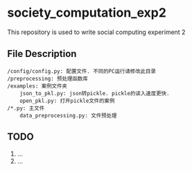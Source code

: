 # society_computation_exp2
This repository is used to write social computing experiment 2

## File Description
```
/config/config.py: 配置文件. 不同的PC运行请修改此目录
/preprocessing: 预处理函数库
/examples: 案例文件夹
    json_to_pkl.py: json转pickle. pickle的读入速度更快.
    open_pkl.py: 打开pickle文件的案例
/*.py: 主文件
    data_preprocessing.py: 文件预处理
```

## TODO
1. ...
2. ...

